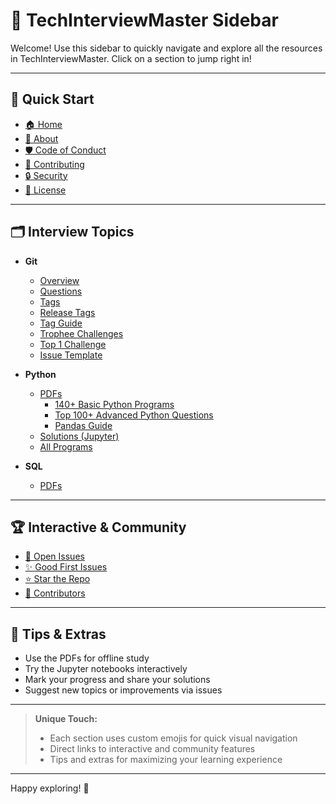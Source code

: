 # 🧭 TechInterviewMaster Sidebar

Welcome! Use this sidebar to quickly navigate and explore all the resources in TechInterviewMaster. Click on a section to jump right in!

---

## 🚀 Quick Start

- [🏠 Home](./Home.md)
- [📖 About](./README.md)
- [🛡️ Code of Conduct](./CODE_OF_CONDUCT.md)
- [🤝 Contributing](./CONTRIBUTING.md)
- [🔒 Security](./SECURITY.md)
- [📄 License](./LICENSE)

---

## 🗂️ Interview Topics

- **Git**
  - [Overview](./Interview/GIT/readme.md)
  - [Questions](./Interview/GIT/Question/)
  - [Tags](./Interview/GIT/Tag/Git_Tags.md)
  - [Release Tags](./Interview/GIT/Tag/ReleaseTag.md)
  - [Tag Guide](./Interview/GIT/Tag/Tag.md)
  - [Trophee Challenges](./Interview/GIT/Test/trophee.md)
  - [Top 1 Challenge](./Interview/GIT/Test/top1.md)
  - [Issue Template](./Interview/GIT/Test/issue.md)

- **Python**
  - [PDFs](./Interview/Python/PDF%20Files/)
    - [140+ Basic Python Programs](./Interview/Python/PDF%20Files/140%2B%20Basic%20Python%20Programs%20.pdf)
    - [Top 100+ Advanced Python Questions](./Interview/Python/PDF%20Files/Top%20100%2B%20Advanced%20Python%20Questions%20.pdf)
    - [Pandas Guide](./Interview/Python/PDF%20Files/pandas.pdf)
  - [Solutions (Jupyter)](./Interview/Python/Solutions/140%2B%20Basic%20Python%20Programs/140%2B%20Basic%20Python%20Programs.ipynb)
  - [All Programs](./Interview/Python/Solutions/140%2B%20Basic%20Python%20Programs/)

- **SQL**
  - [PDFs](./Interview/SQL/PDF%20Files/SQL%20Interview.pdf)

---

## 🏆 Interactive & Community

- [💬 Open Issues](../../issues)
- [✨ Good First Issues](../../issues?q=is%3Aissue+is%3Aopen+label%3A%22good+first+issue%22)
- [⭐ Star the Repo](../../stargazers)
- [👥 Contributors](../../graphs/contributors)

---

## 🎯 Tips & Extras

- Use the PDFs for offline study
- Try the Jupyter notebooks interactively
- Mark your progress and share your solutions
- Suggest new topics or improvements via issues

---

> **Unique Touch:**
>
> - Each section uses custom emojis for quick visual navigation
> - Direct links to interactive and community features
> - Tips and extras for maximizing your learning experience

---

Happy exploring! 🚀
